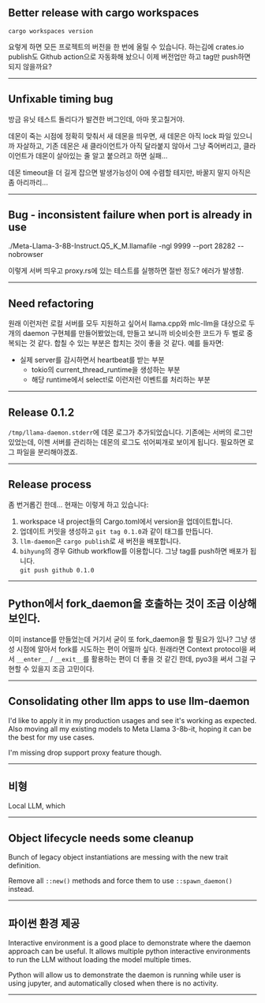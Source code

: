 ## Better release with cargo workspaces

```
cargo workspaces version
```

요렇게 하면 모든 프로젝트의 버전을 한 번에 올릴 수 있습니다. 하는김에 crates.io
publish도 Github action으로 자동화해 놨으니 이제 버전업만 하고 tag만 push하면 되지
않을까요?

---

## Unfixable timing bug

방금 유닛 테스트 돌리다가 발견한 버그인데, 아마 못고칠거야.

데몬이 죽는 시점에 정확히 맞춰서 새 데몬을 띄우면, 새 데몬은 아직 lock 파일
있으니까 자살하고, 기존 데몬은 새 클라이언트가 아직 달라붙지 않아서 그냥
죽어버리고, 클라이언트가 데몬이 살아있는 줄 알고 붙으려고 하면 실패...

데몬 timeout을 더 길게 잡으면 발생가능성이 0에 수렴할 테지만, 바꿀지 말지 아직은
좀 아리까리...

---

## Bug - inconsistent failure when port is already in use

./Meta-Llama-3-8B-Instruct.Q5_K_M.llamafile -ngl 9999 --port 28282 --nobrowser

이렇게 서버 띄우고 proxy.rs에 있는 테스트를 실행하면 절반 정도? 에러가 발생함.

---

## Need refactoring

원래 이런저런 로컬 서버를 모두 지원하고 싶어서 llama.cpp와 mlc-llm을 대상으로
두 개의 daemon 구현체를 만들어봤었는데, 만들고 보니까 비슷비슷한 코드가 두 벌로
중복되는 것 같다. 합칠 수 있는 부분은 합치는 것이 좋을 것 같다. 예를 들자면:

- 실제 server를 감시하면서 heartbeat를 받는 부분
  - tokio의 current_thread_runtime을 생성하는 부분
  - 해당 runtime에서 select!로 이런저런 이벤트를 처리하는 부분

---

## Release 0.1.2

`/tmp/llama-daemon.stderr`에 데몬 로그가 추가되었습니다. 기존에는 서버의 로그만
있었는데, 이젠 서버를 관리하는 데몬의 로그도 섞어찌개로 보이게 됩니다. 필요하면
로그 파일을 분리해야겠죠.

---

## Release process

좀 번거롭긴 한데... 현재는 이렇게 하고 있습니다:

1. workspace 내 project들의 Cargo.toml에서 version을 업데이트합니다.
2. 업데이트 커밋을 생성하고 `git tag 0.1.0`과 같이 태그를 만듭니다.
3. `llm-daemon`은 `cargo publish`로 새 버전을 배포합니다.
4. `bihyung`의 경우 Github workflow를 이용합니다. 그냥 tag를 push하면 배포가
   됩니다.  
   `git push github 0.1.0`

---

## Python에서 fork_daemon을 호출하는 것이 조금 이상해보인다.

이미 instance를 만들었는데 거기서 굳이 또 fork_daemon을 할 필요가 있나? 그냥
생성 시점에 알아서 fork를 시도하는 편이 어떨까 싶다. 원래라면 Context protocol을
써서 `__enter__` / `__exit__`를 활용하는 편이 더 좋을 것 같긴 한데, pyo3을 써서
그걸 구현할 수 있을지 조금 고민이다.

---

## Consolidating other llm apps to use llm-daemon

I'd like to apply it in my production usages and see it's working as expected.
Also moving all my existing models to Meta Llama 3-8b-it, hoping it can be the
best for my use cases.

I'm missing drop support proxy feature though.

---

## 비형

Local LLM, which 

---

## Object lifecycle needs some cleanup

Bunch of legacy object instantiations are messing with the new trait definition.

Remove all `::new()` methods and force them to use `::spawn_daemon()` instead.

---

## 파이썬 환경 제공

Interactive environment is a good place to demonstrate where the daemon approach
can be useful. It allows multiple python interactive environments to run the LLM
without loading the model multiple times.

Python will allow us to demonstrate the daemon is running while user is using
jupyter, and automatically closed when there is no activity.

---
